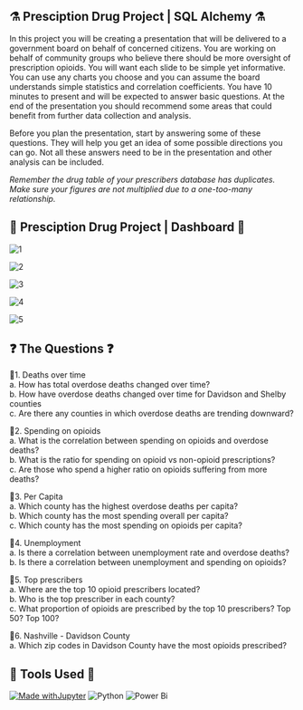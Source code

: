 
## :alembic:	 Presciption Drug Project | SQL Alchemy :alembic:	
	

In this project you will be creating a presentation that will be delivered to a government board on behalf of concerned citizens.
You are working on behalf of community groups who believe there should be more oversight of prescription opioids.
You will want each slide to be simple yet informative.  You can use any charts you choose and you can assume the board understands
simple statistics and correlation coefficients.   You have 10 minutes to present and will be expected to answer basic questions.
At the end of the presentation you should recommend some areas that could benefit from further data collection and analysis.

Before you plan the presentation, start by answering some of these questions.  They will help you get an idea of some possible directions you can go.  Not all these answers need to be in the presentation and other analysis can be included.

*Remember the drug table of your prescribers database has duplicates.  Make sure your figures are not multiplied due to a one-too-many relationship.*

## 🎨 Presciption Drug Project | Dashboard 🎨

![1](https://github.com/user-attachments/assets/ab1f9552-9726-4c49-a7dc-5bb5f20f38c4)

![2](https://github.com/user-attachments/assets/e7226132-a6ca-4433-8274-903b4b035363)

![3](https://github.com/user-attachments/assets/4f0e1e96-48a5-4783-986b-0de9d736d49e)

![4](https://github.com/user-attachments/assets/837d92af-5a09-474b-bb69-996d7ee470d7)

![5](https://github.com/user-attachments/assets/ca939c98-4d4c-460a-aa1c-8395c9dc0869)

## :question: The Questions :question:	

💊1. Deaths over time <br>
  a. How has total overdose deaths changed over time? <br>
  b. How have overdose deaths changed over time for Davidson and Shelby counties <br>
  c. Are there any counties in which overdose deaths are trending downward? <br>

💊2. Spending on opioids <br>
  a. What is the correlation between spending on opioids and overdose deaths? <br>
  b. What is the ratio for spending on opioid vs non-opioid prescriptions? <br>
  c. Are those who spend a higher ratio on opioids suffering from more deaths? <br>

💊3. Per Capita <br>
  a. Which county has the highest overdose deaths per capita? <br>
  b. Which county has the most spending overall per capita? <br>
  c. Which county has the most spending on opioids per capita? <br>

💊4. Unemployment <br>
 a. Is there a correlation between unemployment rate and overdose deaths? <br>
 b. Is there a correlation between unemployment and spending on opioids? <br>

💊5. Top prescribers <br>
  a. Where are the top 10 opioid prescribers located? <br>
  b. Who is the top prescriber in each county? <br>
  c. What proportion of opioids are prescribed by the top 10 prescribers?  Top 50? Top 100? <br>

💊6. Nashville - Davidson County <br>
  a. Which zip codes in Davidson County have the most opioids prescribed? 

## :toolbox: Tools Used :toolbox:	

[![Made withJupyter](https://img.shields.io/badge/Made%20with-Jupyter-orange?style=for-the-badge&logo=Jupyter)](https://jupyter.org/try)	![Python](https://img.shields.io/badge/python-3670A0?style=for-the-badge&logo=python&logoColor=ffdd54)	![Power Bi](https://img.shields.io/badge/power_bi-F2C811?style=for-the-badge&logo=powerbi&logoColor=black)







